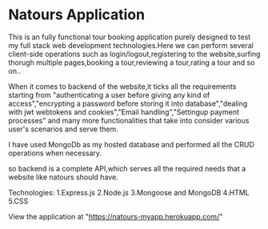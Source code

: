# Natours Application

This is an fully functional tour booking application purely designed to test my full stack web development technologies.Here we can perform several client-side operations such as login/logout,registering to the website,surfing thorugh multiple pages,booking a tour,reviewing a tour,rating a tour and so on..

When it comes to backend of the website,it ticks all the requirements starting from "authenticating a user before giving any kind of access","encrypting a password before storing it into database","dealing with jwt webtokens and cookies","Email handling","Settingup payment processes" and many more functionalities that take into consider various user's scenarios and serve them.

I have used MongoDb as my hosted database and performed all the CRUD operations when necessary.

so backend is a complete API,which serves all the required needs that a website like natours should have.

Technologies:
1.Express.js
2.Node.js
3.Mongoose and MongoDB
4.HTML
5.CSS

View the application at "https://natours-myapp.herokuapp.com/"
